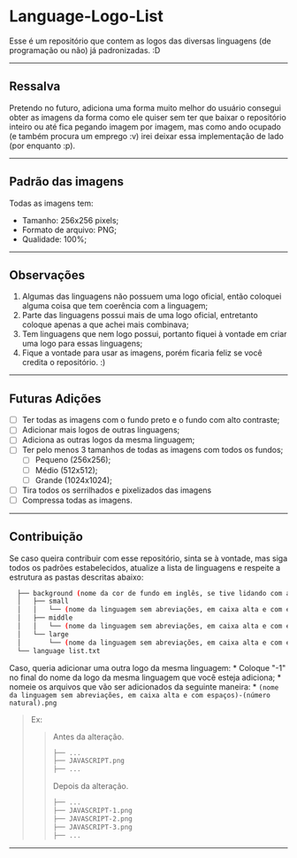 # Language-Logo-List #
  Esse é um repositório que contem as logos das diversas linguagens (de programação ou não) já padronizadas. :D
 - - - - 
## Ressalva ##
  Pretendo no futuro, adiciona uma forma muito melhor do usuário consegui obter as imagens da forma como ele quiser sem ter que baixar o repositório inteiro ou até fica pegando imagem por imagem, mas como ando ocupado (e também procura um emprego :v) irei deixar essa implementação de lado (por enquanto :p).
 - - - - 
## Padrão das imagens ##
  Todas as imagens tem:
  * Tamanho: 256x256 pixels;
  * Formato de arquivo: PNG;
  * Qualidade: 100%;
 - - - - 
## Observações ##
  1. Algumas das linguagens não possuem uma logo oficial, então coloquei alguma coisa que tem coerência com a linguagem;
  2. Parte das linguagens possui mais de uma logo oficial, entretanto coloque apenas a que achei mais combinava;
  3. Tem linguagens que nem logo possui, portanto fiquei à vontade em criar uma logo para essas linguagens;
  4. Fique a vontade para usar as imagens, porém ficaria feliz se você credita o repositório. :)
 - - - - 
## Futuras Adições ##
  - [ ] Ter todas as imagens com o fundo preto e o fundo com alto contraste;
  - [ ] Adicionar mais logos de outras linguagens;
  - [ ] Adiciona as outras logos da mesma linguagem;
  - [ ] Ter pelo menos 3 tamanhos de todas as imagens com todos os fundos;
    - [ ] Pequeno (256x256);
    - [ ] Médio (512x512);
    - [ ] Grande (1024x1024);
  - [ ] Tira todos os serrilhados e pixelizados das imagens
  - [ ] Compressa todas as imagens.
 - - - - 
## Contribuição ##
  Se caso queira contribuir com esse repositório, sinta se à vontade, mas siga todos os padrões estabelecidos, atualize a lista de linguagens e respeite a estrutura as pastas descritas abaixo:
```bash
  ├── background (nome da cor de fundo em inglês, se tive lidando com alto contraste coloque "high contrast")
  │   ├── small
  │   │   └── (nome da linguagem sem abreviações, em caixa alta e com espaços).png
  │   ├── middle
  │   │   └── (nome da linguagem sem abreviações, em caixa alta e com espaços).png
  │   └── large
  │       └── (nome da linguagem sem abreviações, em caixa alta e com espaços).png
  └── language list.txt
```
  Caso, queria adicionar uma outra logo da mesma linguagem:
    * Coloque "-1" no final do nome da logo da mesma linguagem que você esteja adiciona;
    * nomeie os arquivos que vão ser adicionados da seguinte maneira:
        * `(nome da linguagem sem abreviações, em caixa alta e com espaços)-(número natural).png`
>Ex:
>> Antes da alteração.
>>```bash
>>├── ...
>>├── JAVASCRIPT.png
>>├── ...
>>```
>>Depois da alteração.
>>```bash
>>├── ...
>>├── JAVASCRIPT-1.png
>>├── JAVASCRIPT-2.png
>>├── JAVASCRIPT-3.png
>>├── ...
>>```
 - - - -
